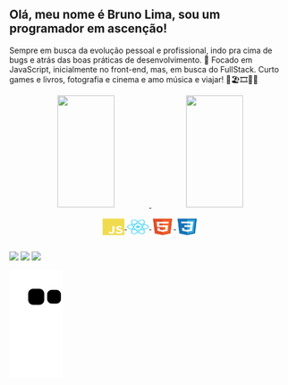 ## Olá, meu nome é Bruno Lima, sou um programador em ascenção!

<p>Sempre em busca da evolução pessoal e profissional, indo pra cima de bugs e atrás das boas práticas de desenvolvimento. 🚀 Focado em JavaScript, inicialmente no front-end, mas, em busca do FullStack. Curto games e livros, fotografia e cinema e amo música e viajar! 🎸🏖️🎞️📖🤓</p>
<div align="center">
  <a href="https://github.com/brunolyma">
  <img height="200" width="45%" src="https://github-readme-stats.vercel.app/api?username=brunolyma&show_icons=true&theme=dracula&include_all_commits=true&count_private=true"/>
  <img height="200" width="45%" src="https://github-readme-stats.vercel.app/api/top-langs/?username=brunolyma&layout=compact&langs_count=7&theme=dracula"/>
</div>
<div align="center" style="display: inline_block"><br>
  <img align="center" alt="Bruno-Js" height="30" width="40" src="https://raw.githubusercontent.com/devicons/devicon/master/icons/javascript/javascript-plain.svg">
  <img align="center" alt="Bruno-React" height="30" width="40" src="https://raw.githubusercontent.com/devicons/devicon/master/icons/react/react-original.svg">
  <img align="center" alt="Bruno-HTML" height="30" width="40" src="https://raw.githubusercontent.com/devicons/devicon/master/icons/html5/html5-original.svg">
  <img align="center" alt="Bruno-CSS" height="30" width="40" src="https://raw.githubusercontent.com/devicons/devicon/master/icons/css3/css3-original.svg"> 
</div>
  
  ##
 
<div> 
  <a href = "mailto:brunoadl88@gmail.com"><img src="https://img.shields.io/badge/-Gmail-%23333?style=for-the-badge&logo=gmail&logoColor=white" target="_blank"></a>
  <a href="https://instagram.com/brunolimaph" target="_blank"><img src="https://img.shields.io/badge/-Instagram-%23E4405F?style=for-the-badge&logo=instagram&logoColor=white" target="_blank"></a>
  <a href="https://www.linkedin.com/in/brunolimajs" target="_blank"><img src="https://img.shields.io/badge/-LinkedIn-%230077B5?style=for-the-badge&logo=linkedin&logoColor=white" target="_blank"></a> 
 
  ![Snake animation](https://github.com/brunolyma/brunolyma/blob/output/github-contribution-grid-snake.svg)
 
</div>
